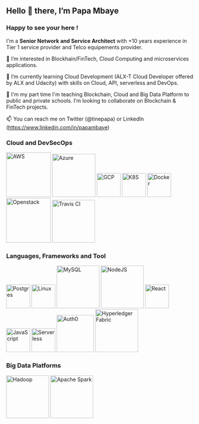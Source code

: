 ## Hello 👋 there, I’m Papa Mbaye

### Happy to see your here !

I'm a **Senior Network and Service Architect** with +10 years experience in Tier 1 service provider and Telco equipements provider.

👀 I’m interested in Blockhain/FinTech, Cloud Computing and microservices applications.

🌱 I’m currently learning Cloud Development (ALX-T Cloud Developer offered by ALX and Udacity) with skills on Cloud, API, serverless and DevOps.

💞️ I'm my part time I'm teaching Blockchain, Cloud and Big Data Platform to public and private schools.
I’m looking to collaborate on Blockchain & FinTech projects.

📫 You can reach me on Twitter (@tinepapa) or LinkedIn (https://www.linkedin.com/in/papambaye)

### Cloud and DevSecOps
<img width="120" alt="AWS" src="https://user-images.githubusercontent.com/70669412/192141537-72b09426-a1c1-4313-8afe-7936a3177ffa.png">   <img width="116" alt="Azure" src="https://user-images.githubusercontent.com/70669412/192142555-2656d057-5189-4815-bb2f-ef148e9f10cf.png">   <img width="64" alt="GCP" src="https://user-images.githubusercontent.com/70669412/192142222-1bf66572-2a1d-4254-89e8-1abb84a7b671.png">    <img width="64" alt="K8S" src="https://user-images.githubusercontent.com/70669412/192141511-a25f0e12-a8ec-4b2d-bedc-b8dda733cb50.png">    <img width="64" alt="Docker" src="https://user-images.githubusercontent.com/70669412/192141667-634b1998-4295-427d-b9e5-6f6bbb50c361.png">   <img width="120" alt="Openstack" src="https://user-images.githubusercontent.com/70669412/192142438-253922f2-ce06-4769-a8b9-bce80c43fdfb.png">    <img width="115" alt="Travis CI" src="https://user-images.githubusercontent.com/70669412/192142136-8b5e5381-f305-43a3-bb75-36d128bb61f3.png">



### Languages, Frameworks and Tool
<img width="64" alt="Postgres" src="https://user-images.githubusercontent.com/70669412/192141835-1dfcf4cc-e483-4c9d-8707-8fd3fdc57387.png">   <img width="64" alt="Linux" src="https://user-images.githubusercontent.com/70669412/192141864-5a586603-97bd-43cf-b44d-7fc9cb03e03e.png">    <img width="115" alt="MySQL" src="https://user-images.githubusercontent.com/70669412/192141892-1535e561-f34e-4ad3-b132-af4b3db14587.png">    <img width="115" alt="NodeJS" src="https://user-images.githubusercontent.com/70669412/192141919-38efc2f4-f625-4f0f-aeed-9986472fd687.png">   <img width="64" alt="React" src="https://user-images.githubusercontent.com/70669412/192142044-695d5a74-4672-4526-8246-8cd216e74967.png">    <img width="64" alt="JavaScript" src="https://user-images.githubusercontent.com/70669412/192142085-42959a21-721b-4d47-a480-aeef3aef5b64.png">   <img width="64" alt="Serverless" src="https://user-images.githubusercontent.com/70669412/192142705-e5bf064c-d387-4994-83b9-ad8d7adb3e75.png">    <img width="100" alt="Auth0" src="https://user-images.githubusercontent.com/70669412/192142724-1b0ddbfa-f7f5-4ad7-aabf-5fc3a670e23b.png">    <img width="115" alt="Hyperledger Fabric" src="https://user-images.githubusercontent.com/70669412/192142874-cc08814b-6e63-4a05-be9d-7a6c57dbd9de.png">






### Big Data Platforms
<img width="115" alt="Hadoop" src="https://user-images.githubusercontent.com/70669412/192142352-5b5945de-d5ee-42c5-970d-78d9d251e337.png">   <img width="115" alt="Apache Spark" src="https://user-images.githubusercontent.com/70669412/192142381-131b5692-c60f-4acf-8a3b-bed39a665ad7.png">













<!---
tinepapa/tinepapa is a ✨ special ✨ repository because its `README.md` (this file) appears on your GitHub profile.
You can click the Preview link to take a look at your changes.
--->
